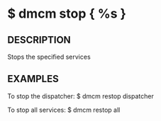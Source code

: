 $ dmcm stop { %s }
=======

DESCRIPTION
-------
  Stops the specified services

EXAMPLES
--------
  To stop the dispatcher:
    $ dmcm restop dispatcher

  To stop all services:
    $ dmcm restop all

